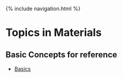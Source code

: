 {% include navigation.html %}

# Topics in Materials

## Basic Concepts for reference
- [Basics](https://rprador.github.io/rprador/materials/basics)
